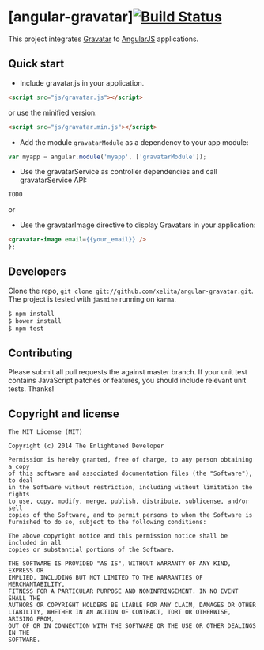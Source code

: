 # [angular-gravatar][![Build Status](https://travis-ci.org/xelita/angular-gravatar.png?branch=master)](https://travis-ci.org/xelita/angular-gravatar)

This project integrates [Gravatar](http://en.gravatar.com) to [AngularJS](https://angularjs.org) applications.

## Quick start

+ Include gravatar.js in your application.

```html
<script src="js/gravatar.js"></script>
```

or use the minified version:

```html
<script src="js/gravatar.min.js"></script>
```

+ Add the module `gravatarModule` as a dependency to your app module:

```javascript
var myapp = angular.module('myapp', ['gravatarModule']);
```

+ Use the gravatarService as controller dependencies and call gravatarService API:

```javascript
TODO
```

or

+ Use the gravatarImage directive to display Gravatars in your application:

```html
<gravatar-image email={{your_email}} />
};
```

## Developers

Clone the repo, `git clone git://github.com/xelita/angular-gravatar.git`.
The project is tested with `jasmine` running on `karma`.

>
``` bash
$ npm install
$ bower install
$ npm test
```

## Contributing

Please submit all pull requests the against master branch. If your unit test contains JavaScript patches or features, you should include relevant unit tests. Thanks!

## Copyright and license

    The MIT License (MIT)

    Copyright (c) 2014 The Enlightened Developer

    Permission is hereby granted, free of charge, to any person obtaining a copy
    of this software and associated documentation files (the "Software"), to deal
    in the Software without restriction, including without limitation the rights
    to use, copy, modify, merge, publish, distribute, sublicense, and/or sell
    copies of the Software, and to permit persons to whom the Software is
    furnished to do so, subject to the following conditions:

    The above copyright notice and this permission notice shall be included in all
    copies or substantial portions of the Software.

    THE SOFTWARE IS PROVIDED "AS IS", WITHOUT WARRANTY OF ANY KIND, EXPRESS OR
    IMPLIED, INCLUDING BUT NOT LIMITED TO THE WARRANTIES OF MERCHANTABILITY,
    FITNESS FOR A PARTICULAR PURPOSE AND NONINFRINGEMENT. IN NO EVENT SHALL THE
    AUTHORS OR COPYRIGHT HOLDERS BE LIABLE FOR ANY CLAIM, DAMAGES OR OTHER
    LIABILITY, WHETHER IN AN ACTION OF CONTRACT, TORT OR OTHERWISE, ARISING FROM,
    OUT OF OR IN CONNECTION WITH THE SOFTWARE OR THE USE OR OTHER DEALINGS IN THE
    SOFTWARE.
